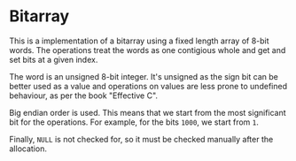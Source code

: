 # Bitarray

This is a implementation of a bitarray using a fixed length array of 8-bit words.
The operations treat the words as one contigious whole and get and set bits at a
given index.

The word is an unsigned 8-bit integer. It's unsigned as the sign bit can be better
used as a value and operations on values are less prone to undefined behaviour, as
per the book "Effective C".

Big endian order is used. This means that we start from the most significant
bit for the operations. For example, for the bits `1000`, we start from `1`.

Finally, `NULL` is not checked for, so it must be checked manually after the allocation.
